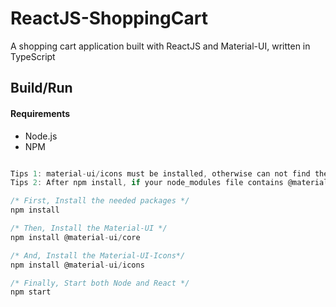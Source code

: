 # ReactJS-ShoppingCart

A shopping cart application built with ReactJS and Material-UI, written in TypeScript

## Build/Run

#### Requirements

- Node.js
- NPM

```javascript

Tips 1: material-ui/icons must be installed, otherwise can not find the icons modules.
Tips 2: After npm install, if your node_modules file contains @material-ui and @material-ui/icons, please run the project directly.

/* First, Install the needed packages */
npm install

/* Then, Install the Material-UI */
npm install @material-ui/core

/* And, Install the Material-UI-Icons*/
npm install @material-ui/icons

/* Finally, Start both Node and React */
npm start

```
